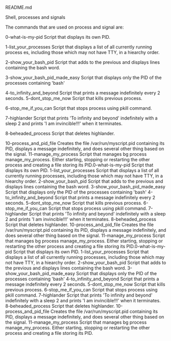 README.md

Shell, processes and signals

The commands that are used on process and signal are:

0-what-is-my-pid Script that displays its own PID.

1-list_your_processes Script that displays a list of all currently running process
es, including those which may not have TTY, in a hiearchy order.

2-show_your_bash_pid Script that adds to the previous and displays lines containing the bash word.

3-show_your_bash_pid_made_easy Script that displays only the PID of the processes containing 'bash'

4-to_infinity_and_beyond Script that prints a message indefinitely every 2 seconds.
5-dont_stop_me_now Script that kills previous process.

6-stop_me_if_you_can Script that stops process using pkill command.

7-highlander Script that prints 'To infinity and beyond' indefinitely with a sleep 2 and prints 'I am invincible!!!' when it terminates.

8-beheaded_process Script that deletes highlander.

10-process_and_pid_file Creates the file /var/run/myscript.pid containing its PID, displays a message indefinitely, and does several other thing based on the signal.
11-manage_my_process Script that manages bg process manage_my_process. Either starting, stopping or restarting the other process and creating a file storing its PID.0-what-is-my-pid Script that displays its own PID.
1-list_your_processes Script that displays a list of all currently running processes, including those which may not have TTY, in a hiearchy order.
2-show_your_bash_pid Script that adds to the previous and displays lines containing the bash word.
3-show_your_bash_pid_made_easy Script that displays only the PID of the processes containing 'bash'
4-to_infinity_and_beyond Script that prints a message indefinitely every 2 seconds.
5-dont_stop_me_now Script that kills previous process.
6-stop_me_if_you_can Script that stops process using pkill command.
7-highlander Script that prints 'To infinity and beyond' indefinitely with a sleep 2 and prints 'I am invincible!!!' when it terminates.
8-beheaded_process Script that deletes highlander.
10-process_and_pid_file Creates the file /var/run/myscript.pid containing its PID, displays a message indefinitely, and does several other thing based on the signal.
11-manage_my_process Script that manages bg process manage_my_process. Either starting, stopping or restarting the other process and creating a file storing its PID.0-what-is-my-pid Script that displays its own PID.
1-list_your_processes Script that displays a list of all currently running processes, including those which may not have TTY, in a hiearchy order.
2-show_your_bash_pid Script that adds to the previous and displays lines containing the bash word.
3-show_your_bash_pid_made_easy Script that displays only the PID of the processes containing 'bash'
4-to_infinity_and_beyond Script that prints a message indefinitely every 2 seconds.
5-dont_stop_me_now Script that kills previous process.
6-stop_me_if_you_can Script that stops process using pkill command.
7-highlander Script that prints 'To infinity and beyond' indefinitely with a sleep 2 and prints 'I am invincible!!!' when it terminates.
8-beheaded_process Script that deletes highlander.
10-process_and_pid_file Creates the file /var/run/myscript.pid containing its PID, displays a message indefinitely, and does several other thing based on the signal.
11-manage_my_process Script that manages bg process manage_my_process. Either starting, stopping or restarting the other process and creating a file storing its PID.